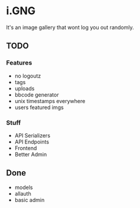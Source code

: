 # i.GNG

It's an image gallery that wont log you out randomly.

## TODO

### Features

- no logoutz
- tags
- uploads
- bbcode generator
- unix timestamps everywhere
- users featured imgs

### Stuff

- API Serializers
- API Endpoints
- Frontend
- Better Admin

## Done

- models
- allauth
- basic admin
